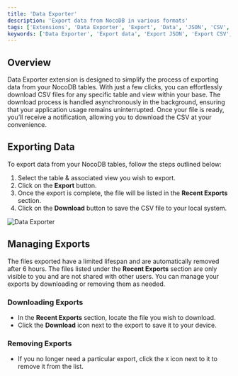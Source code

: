 ```yaml
---
title: 'Data Exporter'
description: 'Export data from NocoDB in various formats'
tags: ['Extensions', 'Data Exporter', 'Export', 'Data', 'JSON', 'CSV', 'Excel']
keywords: ['Data Exporter', 'Export data', 'Export JSON', 'Export CSV', 'Export Excel']
---
```


## Overview
Data Exporter extension is designed to simplify the process of exporting data from your NocoDB tables. With just a few clicks, you can effortlessly download CSV files for any specific table and view within your base. The download process is handled asynchronously in the background, ensuring that your application usage remains uninterrupted. Once your file is ready, you’ll receive a notification, allowing you to download the CSV at your convenience.

## Exporting Data
To export data from your NocoDB tables, follow the steps outlined below:
1. Select the table & associated view you wish to export.
2. Click on the **Export** button.
3. Once the export is complete, the file will be listed in the **Recent Exports** section.
4. Click on the **Download** button to save the CSV file to your local system.

![Data Exporter](/img/v2/extensions/data-exporter.png)

## Managing Exports

The files exported have a limited lifespan and are automatically removed after 6 hours. The files listed under the **Recent Exports** section are only visible to you and are not shared with other users. You can manage your exports by downloading or removing them as needed.

### Downloading Exports
- In the **Recent Exports** section, locate the file you wish to download.
- Click the **Download** icon next to the export to save it to your device.

### Removing Exports
- If you no longer need a particular export, click the `X` icon next to it to remove it from the list.
